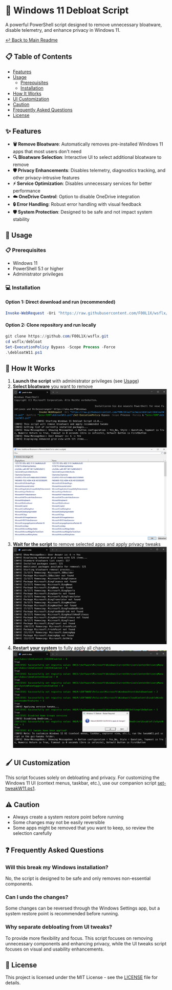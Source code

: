 # 🧹 Windows 11 Debloat Script

A powerful PowerShell script designed to remove unnecessary bloatware, disable telemetry, and enhance privacy in Windows 11.

[↩️ Back to Main Readme](../README.md)

## 📋 Table of Contents
- [Features](#features)
- [Usage](#usage)
  - [Prerequisites](#prerequisites)
  - [Installation](#installation)
- [How It Works](#how-it-works)
- [UI Customization](#ui-customization)
- [Caution](#caution)
- [Frequently Asked Questions](#frequently-asked-questions)
- [License](#license)

## ✨ Features

- **🗑️ Remove Bloatware**: Automatically removes pre-installed Windows 11 apps that most users don't need
- **🔍 Bloatware Selection**: Interactive UI to select additional bloatware to remove
- **🛡️ Privacy Enhancements**: Disables telemetry, diagnostics tracking, and other privacy-intrusive features
- **⚡ Service Optimization**: Disables unnecessary services for better performance
- **☁️ OneDrive Control**: Option to disable OneDrive integration
- **🔒 Error Handling**: Robust error handling with visual feedback
- **🛡️ System Protection**: Designed to be safe and not impact system stability

## 🚀 Usage

### 📋 Prerequisites

- Windows 11
- PowerShell 5.1 or higher
- Administrator privileges

### 💻 Installation

#### Option 1: Direct download and run (recommended)

```powershell
Invoke-WebRequest -Uri "https://raw.githubusercontent.com/F00L1X/wsflx/main/debloat/debloatW11.ps1" -OutFile "$env:TEMP\debloatW11.ps1";Set-ExecutionPolicy Bypass -Scope Process -Force; & "$env:TEMP\debloatW11.ps1"
```

#### Option 2: Clone repository and run locally

```powershell
git clone https://github.com/F00L1X/wsflx.git
cd wsflx/debloat
Set-ExecutionPolicy Bypass -Scope Process -Force
.\debloatW11.ps1
```

## 🔧 How It Works

1. **Launch the script** with administrator privileges (see [Usage](#usage))
2. **Select bloatware** you want to remove
    ![manually](bloat_manual_select.png)
3. **Wait for the script** to remove selected apps and apply privacy tweaks
    ![run](bloat_remove.png)
4. **Restart your system** to fully apply all changes
    ![finish](finish_reboot.png)

## 🖌️ UI Customization

This script focuses solely on debloating and privacy. For customizing the Windows 11 UI (context menus, taskbar, etc.), use our companion script [set-tweakW11.ps1](../ui-tweaks/set-tweakW11.ps1).

## ⚠️ Caution

- Always create a system restore point before running
- Some changes may not be easily reversible
- Some apps might be removed that you want to keep, so review the selection carefully

## ❓ Frequently Asked Questions

### Will this break my Windows installation?

No, the script is designed to be safe and only removes non-essential components.

### Can I undo the changes?

Some changes can be reversed through the Windows Settings app, but a system restore point is recommended before running.

### Why separate debloating from UI tweaks?

To provide more flexibility and focus. This script focuses on removing unnecessary components and enhancing privacy, while the UI tweaks script focuses on visual and usability enhancements.

## 📄 License

This project is licensed under the MIT License - see the [LICENSE](../LICENSE) file for details.